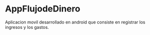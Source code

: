 # AppFlujodeDinero
Aplicacion movil desarrollado en android que consiste en registrar los ingresos y los gastos.
